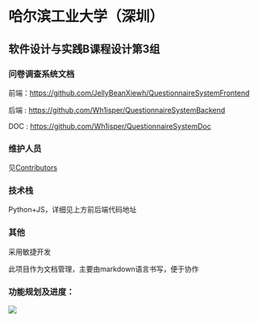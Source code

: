 # 哈尔滨工业大学（深圳）

## 软件设计与实践B课程设计第3组

### 问卷调查系统文档

前端：https://github.com/JellyBeanXiewh/QuestionnaireSystemFrontend

后端 : https://github.com/Wh1isper/QuestionnaireSystemBackend 

DOC : https://github.com/Wh1isper/QuestionnaireSystemDoc

### 维护人员

见[Contributors](https://github.com/Wh1isper/QuestionnaireSystemDoc/graphs/contributors)

### 技术栈

Python+JS，详细见上方前后端代码地址

### 其他

采用敏捷开发

此项目作为文档管理，主要由markdown语言书写，便于协作

### 功能规划及进度：

![](https://raw.githubusercontent.com/Wh1isper/QuestionnaireSystemDoc/master/%E5%BD%93%E5%89%8D%E8%BF%9B%E5%BA%A6.jpg)